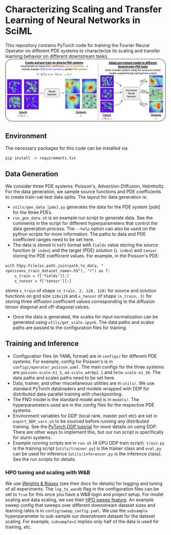 # Characterizing Scaling and Transfer Learning of Neural Networks in SciML
This repository contains PyTorch code for training the Fourier Neural Operator on different PDE systems to characterize its scaling and transfer learning behavior on different downstream tasks. 
![overview](assets/overview.png)

## Environment
The necessary packages for this code can be installed via
```
pip install -r requirements.txt
```

## Data Generation
We consider three PDE systems: Poisson's, Advection-Diffusion, Helmholtz. For the data generation, we sample source functions and PDE coefficients to create train-val-test data splits. The layout for data generation is:

- `utils/gen_data_[pde].py` generates the data for the PDE system [pde] for the three PDEs. 
- `run_gen_data.sh` is an example run script to generate data. See the comments in the script for different hyperparameters that control the data generation process. The ``--help`` option can also be used on the python scripts for more information. The paths to data and PDE coefficient ranges need to be set here.
- The data is stored in ``hdf5`` format with ``fields`` value storing the source function (``0 index``) and the target (PDE) solution (``1 index``) and ``tensor`` storing the PDE coefficient values. For example, in the Poisson's PDE:
```
with h5py.File(os.path.join(path_to_data, "<poissons_train_dataset_name>.h5"), "r") as f:
    x_train = f['fields'][:]
    x_tensor = f['tensor'][:]
```
stores ``x_train`` of shape ``(n_train, 2, 128, 128)`` for  source and solution functions on grid size ``128x128`` and ``x_tensor`` of shape ``(n_train, 3)`` for storing three diffusion coefficient values corresponding to the diffusion tensor diagonal and off-diagonal values.
- Once the data is generated, the scales for input normalization can be generated using ``utils/get_scale.ipynb``. The data paths and scales paths are passed to the configuration files for training.

## Training and Inference
- Configuration files (in YAML format) are in `configs/` for different PDE systems. For example, config for Poisson's is in `configs/operator_poisson.yaml`.  The main configs for the three systems are ``poisson-scale-k1_5``, ``ad-scale_adr0p2_1`` and ``helm-scale-o1_10``. The data paths and scales paths need to be set here.
- Data, trainer, and other miscellaneous utilities are in `utils/`. We use standard PyTorch dataloaders and models wrapped with DDP for distributed data-parallel training with checkpointing.
- The FNO model is the standard model and is in `models/`. The hyperparameters used are in the config files for the respective PDE systems.
- Environment variables for DDP (local rank, master port etc) are set in `export_DDP_vars.sh` to be sourced before running any distributed training. See the [PyTorch DDP tutorial](https://pytorch.org/tutorials/intermediate/ddp_tutorial.html) for more details on using DDP. There are other ways to implement this, but our run script is specifically for slurm systems.
- Example running scripts are in `run.sh` (4 GPU DDP train script). ``train.py`` is the training script (``utils/trainer.py``) is the trainer class and ``eval.py`` can be used for inference (``utils/inferencer.py`` is the inference class). See the run scripts for details.

### HPO tuning and scaling with W&B
We use [Weights & Biases](https://wandb.ai/site) (see their docs for details) for logging and tuning of all experiments. The ``log_to_wandb`` flag in the configuration files can be set to ``True`` for this once you have a W&B login and project setup.  For model scaling and data scaling, we use their [HPO sweep feature](https://docs.wandb.ai/guides/sweeps). An example sweep config that sweeps over different downstream dataset sizes and learning rates is in ``config/sweep_config.yaml``.  We use the ``subsample`` hyperparameter to sub-sample our downstream dataset for the dataset scaling. For example, ``subsample=2`` implies only half of the data is used for training, etc.
